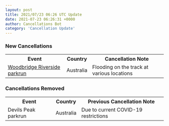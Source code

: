 ```yaml
---
layout: post
title: 2021/07/23 06:26 UTC Update
date: 2021-07-23 06:26:31 +0000
author: Cancellations Bot
category: 'Cancellation Update'
---
```


<h3>New Cancellations</h3>
<div class='hscrollable'>
<table style='width: 100%'>
    <tr>
        <th>Event</th>
        <th>Country</th>
        <th>Cancellation Note</th>
    </tr>
    <tr>
        <td><a href="https://www.parkrun.com.au/woodbridgeriverside">Woodbridge Riverside parkrun</a></td>
        <td>Australia</td>
        <td>Flooding on the track at various locations</td>
    </tr>
</table>
</div>
<h3>Cancellations Removed</h3>
<div class='hscrollable'>
<table style='width: 100%'>
    <tr>
        <th>Event</th>
        <th>Country</th>
        <th>Previous Cancellation Note</th>
    </tr>
    <tr>
        <td>Devils Peak parkrun</td>
        <td>Australia</td>
        <td>Due to current COVID-19 restrictions</td>
    </tr>
</table>
</div>
